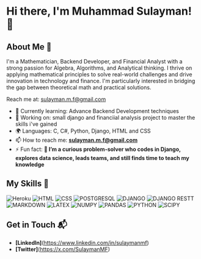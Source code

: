 # Hi there, I'm Muhammad Sulayman! 👋

## About Me 🚀

I'm a Mathematician, Backend Developer, and Financial Analyst with a strong passion for Algebra, Algorithms, and Analytical thinking. I thrive on applying mathematical principles to solve real-world challenges and drive innovation in technology and finance. I'm particularly interested in bridging the gap between theoretical math and practical solutions.

Reach me at: sulayman.m.f@gmail.com

- 🌱 Currently learning: Advance Backend Development techniques
- 🔭 Working on: small django and financiial analysis project to master the skills i've gained
- 🌍 Languages: C, C#, Python, Django, HTML and CSS
- 📫 How to reach me: **sulayman.m.f@gmail.com**
- ⚡ Fun fact: **🧠 I’m a curious problem-solver who codes in Django, explores data science, leads teams, and still finds time to teach my knowledge**

## My Skills 🧠

![Heroku](https://img.shields.io/badge/Heroku-430098?style=for-the-badge&logo=heroku&logoColor=white)
![HTML](https://img.shields.io/badge/-HTML-E34F26?style=flat-square&logo=html5&logoColor=white)
![CSS](https://img.shields.io/badge/-CSS-1572B6?style=flat-square&logo=css3&logoColor=white)
![POSTGRESQL](https://img.shields.io/badge/PostgreSQL-316192?style=for-the-badge&logo=postgresql&logoColor=white)
![DJANGO](https://img.shields.io/badge/Django-092E20?style=for-the-badge&logo=django&logoColor=green)
![DJANGO RESTT](https://img.shields.io/badge/django%20rest-ff1709?style=for-the-badge&logo=django&logoColor=white)
![MARKDOWN](https://img.shields.io/badge/Markdown-000000?style=for-the-badge&logo=markdown&logoColor=white)
![LATEX](https://img.shields.io/badge/LaTeX-47A141?style=for-the-badge&logo=LaTeX&logoColor=white)
![NUMPY](https://img.shields.io/badge/Numpy-777BB4?style=for-the-badge&logo=numpy&logoColor=white)
![PANDAS](https://img.shields.io/badge/Pandas-2C2D72?style=for-the-badge&logo=pandas&logoColor=white)
![PYTHON](https://img.shields.io/badge/Python-FFD43B?style=for-the-badge&logo=python&logoColor=blue)
![SCIPY](https://img.shields.io/badge/SciPy-654FF0?style=for-the-badge&logo=SciPy&logoColor=white)



## Get in Touch 📬

- **[LinkedIn]**(https://www.linkedin.com/in/sulaymanmf)
- **[Twitter]**(https://x.com/SulaymanMF)



